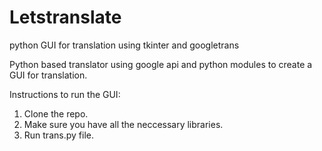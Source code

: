 # Letstranslate
python GUI for translation using tkinter and googletrans


Python based translator using google api and python modules to create a GUI for translation.

Instructions to run the GUI:
1) Clone the repo.
2) Make sure you have all the neccessary libraries.
3) Run trans.py file. 
